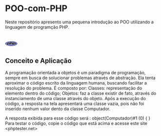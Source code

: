 # POO-com-PHP
Neste repositório apresento uma pequena introdução ao POO utilizando a linguagem de programção PHP.
<div style="display: inline_block"><br>
  <img align="center" alt="Ikky-Csharp" height="30" width="40" src="https://raw.githubusercontent.com/devicons/devicon/master/icons/php/php-original.svg">
</div>

## Conceito e Aplicação

A programação orientada a objetos é um paradigma de programação, sempre em busca de solucionar problemas através de abstração. Ela tenta aproximar o código escrito da linguagem humana, buscando facilitar a resolução do problema. É composto por: 
Classes: representação do elemento dentro do código;
Objetos: faz a classe existir de fato, através do instanciamento de uma classe através do objeto.
Após a execução do código, a resposta na tela apresentará uma classe vazia, pois não foi inserido nenhum valor dento da classe Computador.

A resposta exibida para esse código será : object(Computador)#1 (0) { }
Para testar o código, copie o código que está acima e acesse este site <phptester.net>
